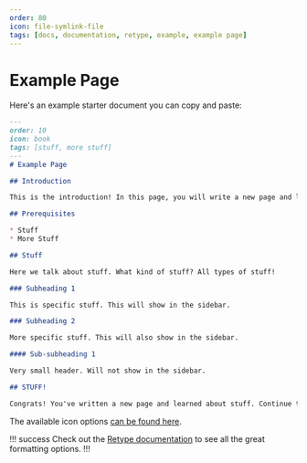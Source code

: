 ```yaml
---
order: 80
icon: file-symlink-file
tags: [docs, documentation, retype, example, example page]
---
```

# Example Page

Here's an example starter document you can copy and paste:

```markdown
---
order: 10
icon: book
tags: [stuff, more stuff]
---
# Example Page

## Introduction

This is the introduction! In this page, you will write a new page and learn about stuff.

## Prerequisites

* Stuff
* More Stuff

## Stuff

Here we talk about stuff. What kind of stuff? All types of stuff!

### Subheading 1

This is specific stuff. This will show in the sidebar.

### Subheading 2

More specific stuff. This will also show in the sidebar.

#### Sub-subheading 1

Very small header. Will not show in the sidebar.

## STUFF!

Congrats! You've written a new page and learned about stuff. Continue to the next page to see how to use it!
```

The available icon options [can be found here](https://primer.github.io/octicons/).

!!! success
Check out the [Retype documentation](https://retype.com) to see all the great formatting options.
!!!
